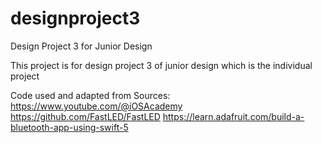 # designproject3
Design Project 3 for Junior Design

This project is for design project 3 of junior design which is the individual project




Code used and adapted from
Sources:
https://www.youtube.com/@iOSAcademy
https://github.com/FastLED/FastLED
https://learn.adafruit.com/build-a-bluetooth-app-using-swift-5
